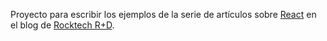 Proyecto para escribir los ejemplos de la serie de artículos sobre 
[React](https://reactjs.org/docs/getting-started.html) en el blog de 
[Rocktech R+D](https://rd.rocktech.mx/publicaciones).
